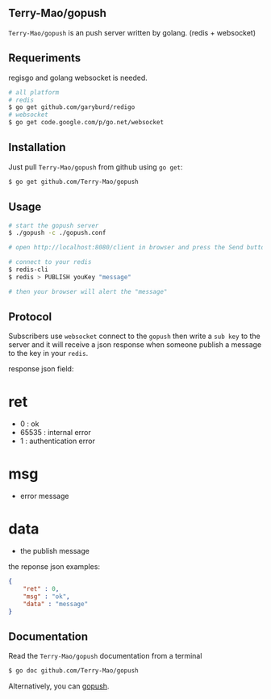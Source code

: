 ## Terry-Mao/gopush

`Terry-Mao/gopush` is an push server written by golang. (redis + websocket)

## Requeriments
regisgo and golang websocket is needed.
```sh
# all platform
# redis
$ go get github.com/garyburd/redigo
# websocket
$ go get code.google.com/p/go.net/websocket 
```

## Installation
Just pull `Terry-Mao/gopush` from github using `go get`:

```sh
$ go get github.com/Terry-Mao/gopush
```

## Usage
```sh
# start the gopush server
$ ./gopush -c ./gopush.conf

# open http://localhost:8080/client in browser and press the Send button

# connect to your redis
$ redis-cli 
$ redis > PUBLISH youKey "message"

# then your browser will alert the "message"
```

## Protocol
Subscribers use `websocket` connect to the `gopush` then write a `sub key` to
the server and it will receive a json response when someone publish a message 
to the key in your `redis`.

response json field:
# ret
* 0 : ok
* 65535 : internal error
* 1 : authentication error
# msg
* error message
# data
* the publish message

the reponse json examples:
```json
{
    "ret" : 0,
    "msg" : "ok",
    "data" : "message"
}
```

## Documentation
Read the `Terry-Mao/gopush` documentation from a terminal

```sh
$ go doc github.com/Terry-Mao/gopush
```

Alternatively, you can [gopush](http://go.pkgdoc.org/github.com/Terry-Mao/gopush).
